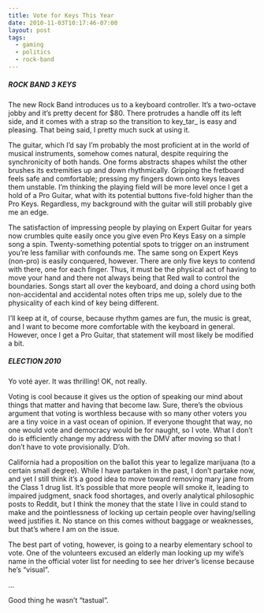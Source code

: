 ```yaml
---
title: Vote for Keys This Year
date: 2010-11-03T10:17:46-07:00
layout: post
tags:
  - gaming
  - politics
  - rock-band
---
```

##### ROCK BAND 3 KEYS

The new Rock Band introduces us to a keyboard controller. It&#8217;s a two-octave jobby and it&#8217;s pretty decent for $80. There protrudes a handle off its left side, and it comes with a strap so the transition to key_tar_ is easy and pleasing. That being said, I pretty much suck at using it.

<!--more-->

The guitar, which I&#8217;d say I&#8217;m probably the most proficient at in the world of musical instruments, somehow comes natural, despite requiring the synchronicity of both hands. One forms abstracts shapes whilst the other brushes its extremities up and down rhythmically. Gripping the fretboard feels safe and comfortable; pressing my fingers down onto keys leaves them unstable. I&#8217;m thinking the playing field will be more level once I get a hold of a Pro Guitar, what with its potential buttons five-fold higher than the Pro Keys. Regardless, my background with the guitar will still probably give me an edge.

The satisfaction of impressing people by playing on Expert Guitar for years now crumbles quite easily once you give even Pro Keys Easy on a simple song a spin. Twenty-something potential spots to trigger on an instrument you&#8217;re less familiar with confounds me. The same song on Expert Keys (non-pro) is easily conquered, however. There are only five keys to contend with there, one for each finger. Thus, it must be the physical act of having to move your hand and there not always being that Red wall to control the boundaries. Songs start all over the keyboard, and doing a chord using both non-accidental and accidental notes often trips me up, solely due to the physicality of each kind of key being different.

I&#8217;ll keep at it, of course, because rhythm games are fun, the music is great, and I want to become more comfortable with the keyboard in general. However, once I get a Pro Guitar, that statement will most likely be modified a bit.

##### ELECTION 2010

Yo voté ayer. It was thrilling! OK, not really.

Voting is cool because it gives us the option of speaking our mind about things that matter and having that become law. Sure, there&#8217;s the obvious argument that voting is worthless because with so many other voters you are a tiny voice in a vast ocean of opinion. If everyone thought that way, no one would vote and democracy would be for naught, so I vote. What I don&#8217;t do is efficiently change my address with the DMV after moving so that I don&#8217;t have to vote provisionally. D&#8217;oh.

California had a proposition on the ballot this year to legalize marijuana (to a certain small degree). While I have partaken in the past, I don&#8217;t partake now, and yet I still think it&#8217;s a good idea to move toward removing mary jane from the Class 1 drug list. It&#8217;s possible that more people will smoke it, leading to impaired judgment, snack food shortages, and overly analytical philosophic posts to Reddit, but I think the money that the state I live in could stand to make and the pointlessness of locking up certain people over having/selling weed justifies it. No stance on this comes without baggage or weaknesses, but that&#8217;s where I am on the issue.

The best part of voting, however, is going to a nearby elementary school to vote. One of the volunteers excused an elderly man looking up my wife&#8217;s name in the official voter list for needing to see her driver&#8217;s license because he&#8217;s &#8220;visual&#8221;.

&#8230;

Good thing he wasn&#8217;t &#8220;tastual&#8221;.
